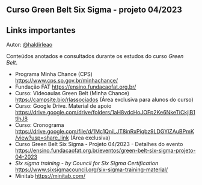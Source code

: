 ## Curso Green Belt Six Sigma - projeto 04/2023
## Links importantes

Autor: [@haldirleao](https://github.com/haldirleao)

Conteúdos anotados e consultados durante os estudos do curso _Green Belt_.


- Programa Minha Chance (CPS) https://www.cps.sp.gov.br/minhachance/
- Fundação FAT https://ensino.fundacaofat.org.br/
- Curso: Videoaulas Green Belt (Minha Chance) https://campsite.bio/rlassociados (Área exclusiva para alunos do curso)
- Curso: Google Drive. Material de apoio https://drive.google.com/drive/folders/1aH8vdcHoJOFp2Ke6NkeTiCkjlB1tlhJ8
- Curso: Cronograma https://drive.google.com/file/d/1Mc1QniLJT8inRxPiqbz9LDGYlZAuBPmK/view?usp=share_link (Área exclusiva)
- Curso Green Belt Six Sigma - Projeto 04/2023 - Detalhes do evento https://ensino.fundacaofat.org.br/eventos/green-belt-six-sigma-projeto-04-2023
- _Six sigma training - by Council for Six Sigma Certification_  https://www.sixsigmacouncil.org/six-sigma-training-material/ 
- Minitab https://minitab.com/   